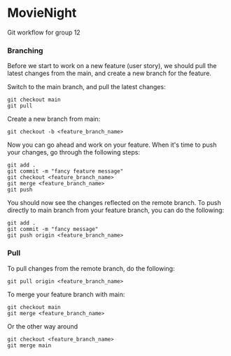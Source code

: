 # MovieNight

Git workflow for group 12

### Branching
Before we start to work on a new feature (user story), we should pull the latest changes from the main, and create a new branch for the feature.

Switch to the main branch, and pull the latest changes:
```
git checkout main
git pull
```

Create a new branch from main:

```
git checkout -b <feature_branch_name>
```

Now you can go ahead and work on your feature.
When it's time to push your changes, go through the following steps:

```
git add .
git commit -m "fancy feature message"
git checkout <feature_branch_name>
git merge <feature_branch_name>
git push
```

You should now see the changes reflected on the remote branch. To push directly to main branch from your feature branch, you can do the following:
```
git add .
git commit -m "fancy message"
git push origin <feature_branch_name>
```

### Pull
To pull changes from the remote branch, do the following:

```
git pull origin <feature_branch_name>
```

To merge your feature branch with main:
```
git checkout main
git merge <feature_branch_name>
```

Or the other way around
```
git checkout <feature_branch_name>
git merge main
```

